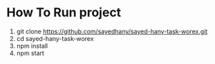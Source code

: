 # How To Run project

1. git clone https://github.com/sayedhany/sayed-hany-task-worex.git
2. cd sayed-hany-task-worex
3. npm install
4. npm start
